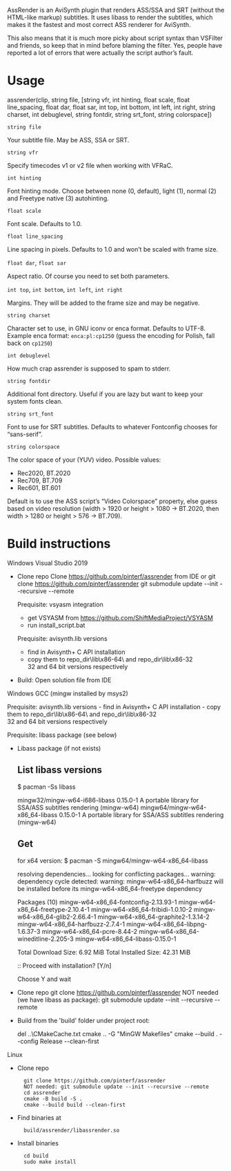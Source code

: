 AssRender is an AviSynth plugin that renders ASS/SSA and SRT (without the HTML-like markup) subtitles. It uses libass to render the subtitles, which makes it the fastest and most correct ASS renderer for AviSynth.

This also means that it is much more picky about script syntax than VSFilter and friends, so keep that in mind before blaming the filter. Yes, people have reported a lot of errors that were actually the script author’s fault.

# Usage

assrender(clip, string file, [string vfr, int hinting, float scale, float line_spacing, float dar, float sar, int top, int bottom, int left, int right, string charset, int debuglevel, string fontdir, string srt_font, string colorspace])

`string file`

Your subtitle file. May be ASS, SSA or SRT.
	
`string vfr`

Specify timecodes v1 or v2 file when working with VFRaC.
	
`int hinting`

Font hinting mode. Choose between none (0, default), light (1), normal (2) and Freetype native (3) autohinting.
	
`float scale`

Font scale. Defaults to 1.0.
	
`float line_spacing`

Line spacing in pixels. Defaults to 1.0 and won’t be scaled with frame size.
	
`float dar`, `float sar`

Aspect ratio. Of course you need to set both parameters.
	
`int top`, `int bottom`, `int left`, `int right`

Margins. They will be added to the frame size and may be negative.
	
`string charset`

Character set to use, in GNU iconv or enca format. Defaults to UTF-8.
Example enca format: `enca:pl:cp1250`
(guess the encoding for Polish, fall back on `cp1250`)
		
`int debuglevel`

How much crap assrender is supposed to spam to stderr.
	
`string fontdir`

Additional font directory.
Useful if you are lazy but want to keep your system fonts clean.
	
`string srt_font`

Font to use for SRT subtitles.
Defaults to whatever Fontconfig chooses for “sans-serif”.
	
`string colorspace`

The color space of your (YUV) video. Possible values:
 - Rec2020, BT.2020
 - Rec709, BT.709
 - Rec601, BT.601
 
Default is to use the ASS script’s “Video Colorspace” property, else guess based on video resolution (width > 1920 or height > 1080 → BT.2020, then width > 1280 or height > 576 → BT.709).

Build instructions
==================
Windows Visual Studio 2019

* Clone repo
  Clone https://github.com/pinterf/assrender from IDE or 
    git clone https://github.com/pinterf/assrender
    git submodule update --init --recursive --remote

  Prequisite: vsyasm integration
    - get VSYASM from https://github.com/ShiftMediaProject/VSYASM
    - run install_script.bat
    
  Prequisite: avisynth.lib versions
    - find in Avisynth+ C API installation
    - copy them to repo_dir\lib\x86-64\ and repo_dir\lib\x86-32\
      32 and 64 bit versions respectively

* Build:
    Open solution file from IDE

Windows GCC (mingw installed by msys2)

  Prequisite: avisynth.lib versions
    - find in Avisynth+ C API installation
    - copy them to repo_dir\lib\x86-64\ and repo_dir\lib\x86-32\
      32 and 64 bit versions respectively

  Prequisite: libass package (see below)

* Libass package (if not exists)

  List libass versions
  --------------------
  $ pacman -Ss libass

    mingw32/mingw-w64-i686-libass 0.15.0-1
      A portable library for SSA/ASS subtitles rendering (mingw-w64)
    mingw64/mingw-w64-x86_64-libass 0.15.0-1
      A portable library for SSA/ASS subtitles rendering (mingw-w64)

  Get
  ---
  for x64 version:
  $ pacman -S mingw64/mingw-w64-x86_64-libass

    resolving dependencies...
    looking for conflicting packages...
    warning: dependency cycle detected:
    warning: mingw-w64-x86_64-harfbuzz will be installed before its mingw-w64-x86_64-freetype dependency

    Packages (10) mingw-w64-x86_64-fontconfig-2.13.93-1
                  mingw-w64-x86_64-freetype-2.10.4-1
                  mingw-w64-x86_64-fribidi-1.0.10-2
                  mingw-w64-x86_64-glib2-2.66.4-1
                  mingw-w64-x86_64-graphite2-1.3.14-2
                  mingw-w64-x86_64-harfbuzz-2.7.4-1
                  mingw-w64-x86_64-libpng-1.6.37-3  mingw-w64-x86_64-pcre-8.44-2
                  mingw-w64-x86_64-wineditline-2.205-3
                  mingw-w64-x86_64-libass-0.15.0-1

    Total Download Size:    6.92 MiB
    Total Installed Size:  42.31 MiB

    :: Proceed with installation? [Y/n]
    
  Choose Y and wait

* Clone repo
  git clone https://github.com/pinterf/assrender
  NOT needed (we have libass as package): git submodule update --init --recursive --remote

* Build
  from the 'build' folder under project root:

  del ..\CMakeCache.txt
  cmake .. -G "MinGW Makefiles"
  cmake --build . --config Release --clean-first 


Linux
* Clone repo

        git clone https://github.com/pinterf/assrender
        NOT needed: git submodule update --init --recursive --remote
        cd assrender
        cmake -B build -S .
        cmake --build build --clean-first

* Find binaries at
    
        build/assrender/libassrender.so

* Install binaries

        cd build
        sudo make install
